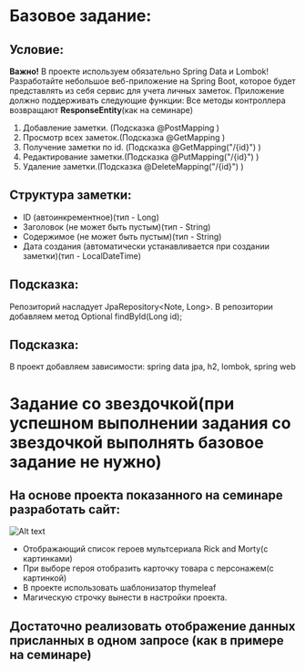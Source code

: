 
# Базовое задание:

## Условие:
**Важно!** В проекте используем обязательно Spring Data и Lombok!
Разработайте небольшое веб-приложение на Spring Boot, которое будет представлять из себя сервис для учета личных заметок. Приложение должно поддерживать следующие функции:
Все методы контроллера возвращают **ResponseEntity**(как на семинаре)

1. Добавление заметки. (Подсказка @PostMapping )
2. Просмотр всех заметок.(Подсказка @GetMapping )
3. Получение заметки по id. (Подсказка @GetMapping("/{id}") )
4. Редактирование заметки.(Подсказка @PutMapping("/{id}") )
5. Удаление заметки.(Подсказка @DeleteMapping("/{id}") )

## Структура заметки:

- ID (автоинкрементное)(тип - Long)
- Заголовок (не может быть пустым)(тип - String)
- Содержимое (не может быть пустым)(тип - String)
- Дата создания (автоматически устанавливается при создании заметки)(тип - LocalDateTime)

## Подсказка:

Репозиторий насладует JpaRepository<Note, Long>. В репозитории добавляем метод Optional<Note> findById(Long id);

## Подсказка:

В проект добавляем зависимости: spring data jpa, h2, lombok, spring web



# Задание со звездочкой(**при успешном выполнении задания со звездочкой выполнять базовое задание не нужно**)

## На основе проекта показанного на семинаре разработать сайт:

![Alt text](https://rickandmortyapi.com/api/character/avatar/330.jpeg)

- Отображающий список героев мультсериала Rick and Morty(с картинками)
- При выборе героя отобразить карточку товара с персонажем(с картинкой)
- В проекте использовать шаблонизатор thymeleaf
- Магическую строчку вынести в настройки проекта.

## Достаточно реализовать отображение данных присланных в одном запросе (как в примере на семинаре)




